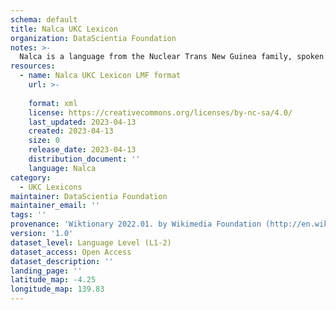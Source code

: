 ```yaml
---
schema: default
title: Nalca UKC Lexicon
organization: DataScientia Foundation
notes: >-
  Nalca is a language from the Nuclear Trans New Guinea family, spoken in Oceania. The UKC Lexicon of Nalca is represented as a lexico-semantic network. It consists of words, word senses, synsets, as well as sense-level and synset-level relationships.
resources:
  - name: Nalca UKC Lexicon LMF format
    url: >-
      
    format: xml
    license: https://creativecommons.org/licenses/by-nc-sa/4.0/
    last_updated: 2023-04-13
    created: 2023-04-13
    size: 0
    release_date: 2023-04-13
    distribution_document: ''
    language: Nalca
category:
  - UKC Lexicons
maintainer: DataScientia Foundation
maintainer_email: ''
tags: ''
provenance: 'Wiktionary 2022.01. by Wikimedia Foundation (http://en.wiktionary.org); Princeton WordNet 2.1 by Princeton University (https://wordnet.princeton.edu)'
version: '1.0'
dataset_level: Language Level (L1-2)
dataset_access: Open Access
dataset_description: ''
landing_page: ''
latitude_map: -4.25
longitude_map: 139.83
---
```

